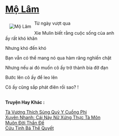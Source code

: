 <a href="https://truyenwiki.net/mo-lam.35301/" title="Mộ Lâm"><h1>Mộ Lâm</h1></a><div style="display:table"><img align="right" style="float: left; padding: 10px;" src="https://truyenwiki.net/a/img/str/src/35301.jpg" alt="Mộ Lâm">Từ ngày vượt qua<p></p> Xie Mulin biết rằng cuộc sống của anh ấy rất khó khăn<p></p> Nhưng khó đến khó<p></p> Bạn vẫn có thể mang nó qua hàm răng nghiến chặt<p></p> Nhưng nếu ai đó muốn cô ấy trở thành bia đỡ đạn<p></p> Bước lên cô ấy để leo lên<p></p> Cô ấy cũng sắp phát điên rồi sao? !</div><p><br><b>Truyện Hay Khác :</b></p><a href="https://truyenwiki.net/ta-vuong-thich-sung-quy-y-cuong-phi.35783/" alt="Tà Vương Thích Sủng Quỷ Y Cuồng Phi">Tà Vương Thích Sủng Quỷ Y Cuồng Phi</a><br/><a href="https://sangtacviet.wordpress.com/2020/10/22/xuyen-nhanh-cai-nay-nu-xung-thuc-ta-mon/" alt="Xuyên Nhanh: Cái Này Nữ Xứng Thực Tà Môn">Xuyên Nhanh: Cái Này Nữ Xứng Thực Tà Môn</a><br/><a href="https://sangtacviet.wordpress.com/2020/10/22/muon-doi-than-de/" alt="Muôn Đời Thần Đế">Muôn Đời Thần Đế</a><br/><a href="https://github.com/nownovels/wikidich/tree/master/truyenhay/35202" alt="Cửu Tinh Bá Thể Quyết">Cửu Tinh Bá Thể Quyết</a><br/>